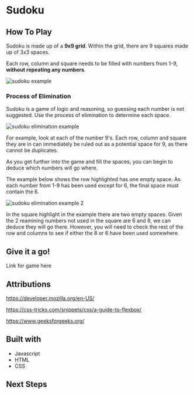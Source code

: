 # Sudoku

## How To Play

Sudoku is made up of a **9x9 grid**. Within the grid, there are 9 squares made up of 3x3 spaces. 

Each row, column and square needs to be filled with numbers from 1-9, **without repeating any numbers**.

![sudoku example](https://github.com/seeshbyrne/Project-One/assets/169792063/c88cda78-048c-4a62-b519-4488a5c48e38)

### Process of Elimination

Sudoku is a game of logic and reasoning, so guessing each number is not suggested. Use the process of elimination to determine each space.

![sudoku elimination example](https://github.com/seeshbyrne/Project-One/assets/169792063/7c4ad6c9-a4cf-49dc-a3a0-eb786c25751e)

For example, look at each of the number 9's. Each row, column and square they are in can immediately be ruled out as a potential space for 9, as there cannot be duplicates.

As you get further into the game and fill the spaces, you can begin to deduce which numbers will go where.

The example below shows the row highlighted has one empty space. As each number from 1-9 has been used except for 6, the final space must contain the 6.

![sudoku elimination example 2](https://github.com/seeshbyrne/Project-One/assets/169792063/463b3fe2-5ab1-4a3c-b97b-24d60a6e3558)

In the square highlight in the example there are two empty spaces. Given the 2 reamining numbers not used in the square are 6 and 8, we can deduce they will go there. However, you will need to check the rest of the row and columns to see if either the 8 or 6 have been used somewhere.

## Give it a go!

Link for game here


## Attributions

https://developer.mozilla.org/en-US/ 

https://css-tricks.com/snippets/css/a-guide-to-flexbox/ 

https://www.geeksforgeeks.org/ 

## Built with

* Javascript
* HTML
* CSS

## Next Steps

